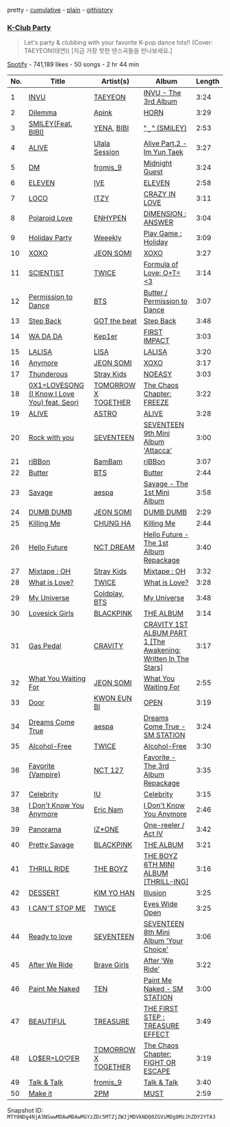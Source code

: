 pretty - [cumulative](/playlists/cumulative/37i9dQZF1DX4RDXswvP6Mj.md) - [plain](/playlists/plain/37i9dQZF1DX4RDXswvP6Mj) - [githistory](https://github.githistory.xyz/mackorone/spotify-playlist-archive/blob/main/playlists/plain/37i9dQZF1DX4RDXswvP6Mj)

### [K\-Club Party](https://open.spotify.com/playlist/37i9dQZF1DX4RDXswvP6Mj)

> Let's party & clubbing with your favorite K\-pop dance hits!! \(Cover: TAEYEON\(태연\)\) \[지금 가장 핫한 댄스곡들을 만나보세요.\]

[Spotify](https://open.spotify.com/user/spotify) - 741,189 likes - 50 songs - 2 hr 44 min

| No. | Title | Artist(s) | Album | Length |
|---|---|---|---|---|
| 1 | [INVU](https://open.spotify.com/track/7rXcCpIAoOUCydkVDMcoPV) | [TAEYEON](https://open.spotify.com/artist/3qNVuliS40BLgXGxhdBdqu) | [INVU \- The 3rd Album](https://open.spotify.com/album/7i2YLTVQ0dyngRuUqtGmr9) | 3:24 |
| 2 | [Dilemma](https://open.spotify.com/track/3j0x2BUUtm2obQXS1lZuN3) | [Apink](https://open.spotify.com/artist/2uWcrwgWmZcQc3IPBs3tfU) | [HORN](https://open.spotify.com/album/6GeYzOIumBxJ4iF41J3KXM) | 3:29 |
| 3 | [SMILEY\(Feat\. BIBI\)](https://open.spotify.com/track/4zCIxSnVWpGNghERX4uWZF) | [YENA](https://open.spotify.com/artist/49muoiIu4uea4PO8vueUNN), [BIBI](https://open.spotify.com/artist/6UbmqUEgjLA6jAcXwbM1Z9) | [ˣ‿ˣ \(SMiLEY\)](https://open.spotify.com/album/7qldKtsOWklzmwgll5NjCw) | 2:53 |
| 4 | [ALIVE](https://open.spotify.com/track/5maLccpDyplx47e5qwO5c3) | [Ulala Session](https://open.spotify.com/artist/2EFJSNZzGSfLXMfAaxbK2A) | [Alive Part.2 \- Im Yun Taek](https://open.spotify.com/album/24S8Rd9c3bYWoVju544nbP) | 3:27 |
| 5 | [DM](https://open.spotify.com/track/7B9W7Qsy5M2kyUNjQYIEG8) | [fromis\_9](https://open.spotify.com/artist/24nUVBIlCGi4twz4nYxJum) | [Midnight Guest](https://open.spotify.com/album/2WT1URsANJa9zhPsqzspMR) | 3:24 |
| 6 | [ELEVEN](https://open.spotify.com/track/7n2FZQsaLb7ZRfRPfEeIvr) | [IVE](https://open.spotify.com/artist/6RHTUrRF63xao58xh9FXYJ) | [ELEVEN](https://open.spotify.com/album/1XMYvsHRt52sMi6wittWqI) | 2:58 |
| 7 | [LOCO](https://open.spotify.com/track/5b8FtevTVz8xVF6E208xeV) | [ITZY](https://open.spotify.com/artist/2KC9Qb60EaY0kW4eH68vr3) | [CRAZY IN LOVE](https://open.spotify.com/album/5W75ifcHJzBAfHezBMfhPI) | 3:11 |
| 8 | [Polaroid Love](https://open.spotify.com/track/5elW2CKSoqjYoJ32AGDxf1) | [ENHYPEN](https://open.spotify.com/artist/5t5FqBwTcgKTaWmfEbwQY9) | [DIMENSION : ANSWER](https://open.spotify.com/album/3nOj9hsnptBEDt9ie2lra5) | 3:04 |
| 9 | [Holiday Party](https://open.spotify.com/track/1oVEVmVaI590kt8bCZ90uU) | [Weeekly](https://open.spotify.com/artist/73B9bjqS2Z5KLXNGqXf64m) | [Play Game : Holiday](https://open.spotify.com/album/1FDlvA1PdZujiEhbXihIPJ) | 3:09 |
| 10 | [XOXO](https://open.spotify.com/track/4r34Yi0eltsu1tp6z4lq3x) | [JEON SOMI](https://open.spotify.com/artist/7zYj9S9SdIunYCfSm7vzAR) | [XOXO](https://open.spotify.com/album/63pvOn2B5pUUcUKUwIEg9m) | 3:27 |
| 11 | [SCIENTIST](https://open.spotify.com/track/0BJMgVrnWIvgYsjq8KaPeh) | [TWICE](https://open.spotify.com/artist/7n2Ycct7Beij7Dj7meI4X0) | [Formula of Love: O+T=<3](https://open.spotify.com/album/5052Ip89wdW8EGdpjEpNeq) | 3:14 |
| 12 | [Permission to Dance](https://open.spotify.com/track/0LThjFY2iTtNdd4wviwVV2) | [BTS](https://open.spotify.com/artist/3Nrfpe0tUJi4K4DXYWgMUX) | [Butter / Permission to Dance](https://open.spotify.com/album/1iLUfFVZF8bltkBkONumgG) | 3:07 |
| 13 | [Step Back](https://open.spotify.com/track/3LCwQoTrdQgHsGJE5gGVqx) | [GOT the beat](https://open.spotify.com/artist/6uNxlIP5lzPFf0BHuELOuX) | [Step Back](https://open.spotify.com/album/3gwL04bGAX4Kc2D5Wd7NMk) | 3:48 |
| 14 | [WA DA DA](https://open.spotify.com/track/4gdiCHNbwugojBqr5Jt3pq) | [Kep1er](https://open.spotify.com/artist/5R7AMwDeroq6Ls0COQYpS4) | [FIRST IMPACT](https://open.spotify.com/album/7pHyAucSgWoDNlFHfhQfVN) | 3:03 |
| 15 | [LALISA](https://open.spotify.com/track/7uQZVznj0uQOGC9KhV2Mg6) | [LISA](https://open.spotify.com/artist/5L1lO4eRHmJ7a0Q6csE5cT) | [LALISA](https://open.spotify.com/album/66OYt73mqan1hWa78BhfPd) | 3:20 |
| 16 | [Anymore](https://open.spotify.com/track/6GwtJzM3yffZ4FJ39QuUcE) | [JEON SOMI](https://open.spotify.com/artist/7zYj9S9SdIunYCfSm7vzAR) | [XOXO](https://open.spotify.com/album/63pvOn2B5pUUcUKUwIEg9m) | 3:17 |
| 17 | [Thunderous](https://open.spotify.com/track/3XHJUG5I2zYqOEmEZUX68n) | [Stray Kids](https://open.spotify.com/artist/2dIgFjalVxs4ThymZ67YCE) | [NOEASY](https://open.spotify.com/album/5fNA1Hs2ddXrf8CWJk1Ww7) | 3:03 |
| 18 | [0X1=LOVESONG \(I Know I Love You\) feat\. Seori](https://open.spotify.com/track/1Z8TPHiKeCUyClxV6WTTIf) | [TOMORROW X TOGETHER](https://open.spotify.com/artist/0ghlgldX5Dd6720Q3qFyQB) | [The Chaos Chapter: FREEZE](https://open.spotify.com/album/5Zdr9vactwnJH4Vpe9Mid9) | 3:22 |
| 19 | [ALIVE](https://open.spotify.com/track/4zzzZIHr6AHXsivUku2WwU) | [ASTRO](https://open.spotify.com/artist/4pz4uzOMpJQyV8UTsDy4H8) | [ALIVE](https://open.spotify.com/album/24lTLXt5W0ZVtsqJhAfUPZ) | 3:28 |
| 20 | [Rock with you](https://open.spotify.com/track/6LnEoRQKMcaFTR5UvaKuBy) | [SEVENTEEN](https://open.spotify.com/artist/7nqOGRxlXj7N2JYbgNEjYH) | [SEVENTEEN 9th Mini Album 'Attacca'](https://open.spotify.com/album/2PIReru2w5i4JXOzeZnamd) | 3:00 |
| 21 | [riBBon](https://open.spotify.com/track/1Y8KxQUmP1xuaF5mNTYE0x) | [BamBam](https://open.spotify.com/artist/2p48L95TwEaYkSdn6R7LOr) | [riBBon](https://open.spotify.com/album/4257hXQ3Msts5H4RZGrVHw) | 3:07 |
| 22 | [Butter](https://open.spotify.com/track/3VqeTFIvhxu3DIe4eZVzGq) | [BTS](https://open.spotify.com/artist/3Nrfpe0tUJi4K4DXYWgMUX) | [Butter](https://open.spotify.com/album/2BDhPi2XCYujYxU6VM0QaD) | 2:44 |
| 23 | [Savage](https://open.spotify.com/track/3dbLT62Cvs46Ju7a8gpr36) | [aespa](https://open.spotify.com/artist/6YVMFz59CuY7ngCxTxjpxE) | [Savage \- The 1st Mini Album](https://open.spotify.com/album/3vyyDkvYWC36DwgZCYd3Wu) | 3:58 |
| 24 | [DUMB DUMB](https://open.spotify.com/track/0dnkOK5hGUCmIJ7FDF0yHz) | [JEON SOMI](https://open.spotify.com/artist/7zYj9S9SdIunYCfSm7vzAR) | [DUMB DUMB](https://open.spotify.com/album/24sFioeGsPtxa5fD6VzL8b) | 2:29 |
| 25 | [Killing Me](https://open.spotify.com/track/3QD0Y1tTngihByjdWC99lG) | [CHUNG HA](https://open.spotify.com/artist/2PSJ6YriU7JsFucxACpU7Y) | [Killing Me](https://open.spotify.com/album/21jf5kUkK5nHYTuZ5GRZVW) | 2:44 |
| 26 | [Hello Future](https://open.spotify.com/track/332GJ8ykVuEt3jOT1sy7j6) | [NCT DREAM](https://open.spotify.com/artist/1gBUSTR3TyDdTVFIaQnc02) | [Hello Future \- The 1st Album Repackage](https://open.spotify.com/album/1fRqXYwoLDxG3EwP70qnjM) | 3:40 |
| 27 | [Mixtape : OH](https://open.spotify.com/track/3lYHmpjkm95UbQz76S47xZ) | [Stray Kids](https://open.spotify.com/artist/2dIgFjalVxs4ThymZ67YCE) | [Mixtape : OH](https://open.spotify.com/album/58eyQYheJrsSlemmBeMkj7) | 3:32 |
| 28 | [What is Love?](https://open.spotify.com/track/5m95gCTAiHshTaajznt5fA) | [TWICE](https://open.spotify.com/artist/7n2Ycct7Beij7Dj7meI4X0) | [What is Love?](https://open.spotify.com/album/5NObA8Cx4Ri5cATR1DLTjj) | 3:28 |
| 29 | [My Universe](https://open.spotify.com/track/3FeVmId7tL5YN8B7R3imoM) | [Coldplay](https://open.spotify.com/artist/4gzpq5DPGxSnKTe4SA8HAU), [BTS](https://open.spotify.com/artist/3Nrfpe0tUJi4K4DXYWgMUX) | [My Universe](https://open.spotify.com/album/39McjovZ3M6n5SFtNmWTdp) | 3:48 |
| 30 | [Lovesick Girls](https://open.spotify.com/track/4Ws314Ylb27BVsvlZOy30C) | [BLACKPINK](https://open.spotify.com/artist/41MozSoPIsD1dJM0CLPjZF) | [THE ALBUM](https://open.spotify.com/album/71O60S5gIJSIAhdnrDIh3N) | 3:14 |
| 31 | [Gas Pedal](https://open.spotify.com/track/0IYOm3308cQ6drkr4M92WE) | [CRAVITY](https://open.spotify.com/artist/6FkhUhUwSPl3mGB6mmE8wn) | [CRAVITY 1ST ALBUM PART 1 \[The Awakening: Written In The Stars\]](https://open.spotify.com/album/7CtpVv2DV2DXiZxjsf6jEo) | 3:17 |
| 32 | [What You Waiting For](https://open.spotify.com/track/4CoxD8tetisleUQDA7vn1B) | [JEON SOMI](https://open.spotify.com/artist/7zYj9S9SdIunYCfSm7vzAR) | [What You Waiting For](https://open.spotify.com/album/59iiiARciChm70cn85wxuH) | 2:55 |
| 33 | [Door](https://open.spotify.com/track/3FxEYn2E7dT5A5DT4luQGK) | [KWON EUN BI](https://open.spotify.com/artist/0qr7Rhj0yU7BPySYecNUlm) | [OPEN](https://open.spotify.com/album/3sWCaTJS9BlBIlp2ECBh9t) | 3:19 |
| 34 | [Dreams Come True](https://open.spotify.com/track/6rVCUwfnuYTAsX4P9fIdIu) | [aespa](https://open.spotify.com/artist/6YVMFz59CuY7ngCxTxjpxE) | [Dreams Come True \- SM STATION](https://open.spotify.com/album/4Jzx0XAORPKQ3v7EaL8Ful) | 3:24 |
| 35 | [Alcohol\-Free](https://open.spotify.com/track/6HTwoo4dUOvePNqMsTarPA) | [TWICE](https://open.spotify.com/artist/7n2Ycct7Beij7Dj7meI4X0) | [Alcohol\-Free](https://open.spotify.com/album/6UIHtz9pSMArPCOEkUkLOp) | 3:30 |
| 36 | [Favorite \(Vampire\)](https://open.spotify.com/track/2R8MZR1RCP4cIJITHDPRbY) | [NCT 127](https://open.spotify.com/artist/7f4ignuCJhLXfZ9giKT7rH) | [Favorite \- The 3rd Album Repackage](https://open.spotify.com/album/5LbnQtyHBfJUCigA08llHX) | 3:35 |
| 37 | [Celebrity](https://open.spotify.com/track/4RewTiGEGoO7FWNZUmp1f4) | [IU](https://open.spotify.com/artist/3HqSLMAZ3g3d5poNaI7GOU) | [Celebrity](https://open.spotify.com/album/3mtDgtcl4bxDN73kIM216g) | 3:15 |
| 38 | [I Don't Know You Anymore](https://open.spotify.com/track/4Z4FusIyks3EQfscAFslWj) | [Eric Nam](https://open.spotify.com/artist/2FLqlgckDKdmpBrvLAT5BM) | [I Don't Know You Anymore](https://open.spotify.com/album/2CGgP7HTjvgAU2ta6bImXP) | 2:46 |
| 39 | [Panorama](https://open.spotify.com/track/0CnpSTdL9l5vQM4YnzXtyo) | [IZ\*ONE](https://open.spotify.com/artist/5r1tUTxVSgvBHnoDuDODPH) | [One\-reeler / Act IV](https://open.spotify.com/album/3gfl9D7cMW3K87YiMbqsWK) | 3:42 |
| 40 | [Pretty Savage](https://open.spotify.com/track/1XnpzbOGptRwfJhZgLbmSr) | [BLACKPINK](https://open.spotify.com/artist/41MozSoPIsD1dJM0CLPjZF) | [THE ALBUM](https://open.spotify.com/album/71O60S5gIJSIAhdnrDIh3N) | 3:21 |
| 41 | [THRILL RIDE](https://open.spotify.com/track/3wEYYVD6uC3A3LhVhqARZv) | [THE BOYZ](https://open.spotify.com/artist/0CmvFWTX9zmMNCUi6fHtAx) | [THE BOYZ 6TH MINI ALBUM \[THRILL\-ING\]](https://open.spotify.com/album/0lh0pZ8GjZGrAhzIG4Jn0E) | 3:16 |
| 42 | [DESSERT](https://open.spotify.com/track/6uL0aCgluLb9Jv9TzpJtNs) | [KIM YO HAN](https://open.spotify.com/artist/49p6UP6XmVrB73XB2CSOVD) | [Illusion](https://open.spotify.com/album/05ayO3bflWVKghdPEhBD0q) | 3:25 |
| 43 | [I CAN'T STOP ME](https://open.spotify.com/track/37ZtpRBkHcaq6hHy0X98zn) | [TWICE](https://open.spotify.com/artist/7n2Ycct7Beij7Dj7meI4X0) | [Eyes Wide Open](https://open.spotify.com/album/33jypnU7WULxPaVrjj4RXH) | 3:25 |
| 44 | [Ready to love](https://open.spotify.com/track/2FymmKBuog0loCuNXMwQID) | [SEVENTEEN](https://open.spotify.com/artist/7nqOGRxlXj7N2JYbgNEjYH) | [SEVENTEEN 8th Mini Album 'Your Choice'](https://open.spotify.com/album/79VvXTQNeLr8KmvcdxN0Pc) | 3:06 |
| 45 | [After We Ride](https://open.spotify.com/track/5AqI13o6VzztZEPhFR4mhv) | [Brave Girls](https://open.spotify.com/artist/7t5H3uQv0Zw6cQUnSTF5BB) | [After ‘We Ride’](https://open.spotify.com/album/2W8nXNoRaD7zm1IljosJAa) | 3:22 |
| 46 | [Paint Me Naked](https://open.spotify.com/track/4UaGQ2D4MBuRBWumZO52Ma) | [TEN](https://open.spotify.com/artist/3Q5Qep7ytrjVleNnMnntgQ) | [Paint Me Naked \- SM STATION](https://open.spotify.com/album/4oj5R0SVazc5Eq3WnIC0e6) | 3:00 |
| 47 | [BEAUTIFUL](https://open.spotify.com/track/406szmvIaQo0EATtjcf19k) | [TREASURE](https://open.spotify.com/artist/3KonOYiLsU53m4yT7gNotP) | [THE FIRST STEP : TREASURE EFFECT](https://open.spotify.com/album/26fSKnWlEA0pohjSLBfeum) | 3:49 |
| 48 | [LO$ER=LO♡ER](https://open.spotify.com/track/21aOLk12MksET8AsbU0SI6) | [TOMORROW X TOGETHER](https://open.spotify.com/artist/0ghlgldX5Dd6720Q3qFyQB) | [The Chaos Chapter: FIGHT OR ESCAPE](https://open.spotify.com/album/2CjIfWoFITACUOlWGB7os5) | 3:19 |
| 49 | [Talk & Talk](https://open.spotify.com/track/6Q5e2XpyGzMLgA3ul491pu) | [fromis\_9](https://open.spotify.com/artist/24nUVBIlCGi4twz4nYxJum) | [Talk & Talk](https://open.spotify.com/album/3GxaqNCf6F7KAs1aDBSLVe) | 3:40 |
| 50 | [Make it](https://open.spotify.com/track/4EF941VzqGMLFnYlXH03hG) | [2PM](https://open.spotify.com/artist/5iRPbkcPmqAFFwDUj6ywVS) | [MUST](https://open.spotify.com/album/1dbp3aJzOuyRfGHLUJZqT1) | 2:59 |

Snapshot ID: `MTY0NDg4NjA3NSwwMDAwMDAwMGYzZDc5MTZjZWJjMDVkNDQ0ZGViMDg0MzJhZDY2YTA3`